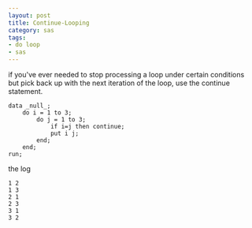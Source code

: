 ```yaml
---
layout: post
title: Continue-Looping
category: sas
tags:
- do loop
- sas
---
```


if you've ever needed to stop processing a loop under certain conditions but pick back up with the next iteration of the loop, use the continue statement.

    data _null_;
        do i = 1 to 3;
            do j = 1 to 3;
                if i=j then continue;
                put i j;
            end;
        end;
    run;

the log

    1 2
    1 3
    2 1
    2 3
    3 1
    3 2
